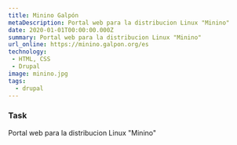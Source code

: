 ```yaml
---
title: Minino Galpón
metaDescription: Portal web para la distribucion Linux "Minino"
date: 2020-01-01T00:00:00.000Z
summary: Portal web para la distribucion Linux "Minino"
url_online: https://minino.galpon.org/es
technology:
 - HTML, CSS
 - Drupal
image: minino.jpg
tags:
  - drupal
---
```


### Task

Portal web para la distribucion Linux "Minino"
